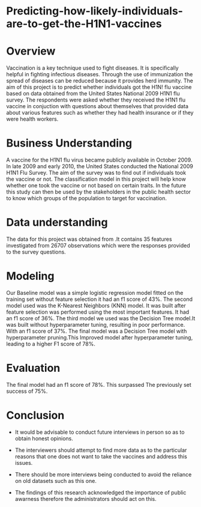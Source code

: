 # Predicting-how-likely-individuals-are-to-get-the-H1N1-vaccines
# Overview
Vaccination is a key technique used to fight diseases. It is specifically helpful in fighting infectious diseases. Through the use of immunization the spread of diseases can be reduced because it provides herd immunity.
The aim of this project is to predict whether individuals got the H1N! flu vaccine based on data obtained from the United States National 2009 H1N1 flu survey.
The respondents were asked whether they received the H1N1 flu vaccine in conjuction with questions about themselves that provided data about various features such as whether they had health insurance or if they were health workers.
# Business Understanding 
A vaccine for the H1N1 flu virus became publicly available in October 2009. In late 2009 and early 2010, the United States conducted the National 2009 H1N1 Flu Survey. The aim of the survey was to find out if individuals took the vaccine or not. The classification model in this project will help know whether one took the vaccine or not based on certain traits. In the future this study can then be used by the stakeholders in the public health sector to know which groups of the population to target for vaccination.
# Data understanding
The data for this project was obtained from .It contains 35 features investigated from 26707 observations which were the responses provided to the survey questions.
# Modeling
Our Baseline model was a simple logistic regression model fitted on the training set without feature selection it had an f1 score of 43%.
The second model used was the K-Nearest Neighbors (KNN) model. It was built after feature selection was performed using the most important features. It had an f1 score of 36%.
The third model we used was the Decision Tree model.It was built without hyperparameter tuning, resulting in poor performance. With an f1 score of 37%.
The final model was a Decision Tree model with hyperparameter pruning.This  Improved model after hyperparameter tuning, leading to a higher F1 score of 78%.
# Evaluation
The final model had an f1 score of 78%. This surpassed The previously set success of 75%.
# Conclusion
* It would be advisable to conduct future interviews in person so as to obtain
honest opinions.

* The interviewers should attempt to find more data as to the particular reasons 
that one does not want to take the vaccines and address this issues.

* There should be more interviews being conducted to avoid the reliance on old 
datasets such as this one.

* The findings of this research acknowledged the importance of public awarness 
therefore the administrators should act on this.



